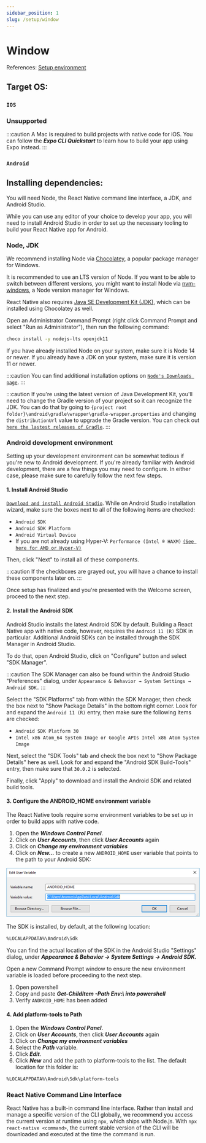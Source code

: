 ```yaml
---
sidebar_position: 1
slug: /setup/window
---
```


# Window

References: [Setup environment](https://reactnative.dev/docs/environment-setup)

## Target OS:

### `IOS`

### Unsupported

:::caution
A Mac is required to build projects with native code for iOS. You can follow the **_Expo CLI Quickstart_** to learn how to build your app using Expo instead.
:::

### `Android`

## Installing dependencies:

You will need Node, the React Native command line interface, a JDK, and Android Studio.

While you can use any editor of your choice to develop your app, you will need to install Android Studio in order to set up the necessary tooling to build your React Native app for Android.

### Node, JDK

We recommend installing Node via [Chocolatey](https://chocolatey.org/), a popular package manager for Windows.

It is recommended to use an LTS version of Node. If you want to be able to switch between different versions, you might want to install Node via [nvm-windows](https://github.com/coreybutler/nvm-windows), a Node version manager for Windows.

React Native also requires [Java SE Development Kit (JDK)](https://openjdk.java.net/projects/jdk/11/), which can be installed using Chocolatey as well.

Open an Administrator Command Prompt (right click Command Prompt and select "Run as Administrator"), then run the following command:

```bash
choco install -y nodejs-lts openjdk11
```

If you have already installed Node on your system, make sure it is Node 14 or newer. If you already have a JDK on your system, make sure it is version 11 or newer.

:::caution
You can find additional installation options on [`Node's Downloads page`](https://nodejs.org/en/download/).
:::

:::caution
If you're using the latest version of Java Development Kit, you'll need to change the Gradle version of your project so it can recognize the JDK. You can do that by going to `{project root folder}\android\gradle\wrapper\gradle-wrapper.properties` and changing the `distributionUrl` value to upgrade the Gradle version. You can check out [`here the lastest releases of Gradle`](https://gradle.org/releases/).
:::

### Android development environment

Setting up your development environment can be somewhat tedious if you're new to Android development. If you're already familiar with Android development, there are a few things you may need to configure. In either case, please make sure to carefully follow the next few steps.

#### 1. Install Android Studio

[`Download and install Android Studio`](https://developer.android.com/studio/index.html). While on Android Studio installation wizard, make sure the boxes next to all of the following items are checked:

- `Android SDK`
- `Android SDK Platform`
- `Android Virtual Device`
- If you are not already using Hyper-V: `Performance (Intel ® HAXM)` [`(See here for AMD or Hyper-V)`](https://android-developers.googleblog.com/2018/07/android-emulator-amd-processor-hyper-v.html)

Then, click "Next" to install all of these components.

:::caution
If the checkboxes are grayed out, you will have a chance to install these components later on.
:::

Once setup has finalized and you're presented with the Welcome screen, proceed to the next step.

#### 2. Install the Android SDK

Android Studio installs the latest Android SDK by default. Building a React Native app with native code, however, requires the `Android 11 (R)` SDK in particular. Additional Android SDKs can be installed through the SDK Manager in Android Studio.

To do that, open Android Studio, click on "Configure" button and select "SDK Manager".

:::caution
The SDK Manager can also be found within the Android Studio "Preferences" dialog, under `Appearance & Behavior → System Settings → Android SDK.`
:::

Select the "SDK Platforms" tab from within the SDK Manager, then check the box next to "Show Package Details" in the bottom right corner. Look for and expand the `Android 11 (R)` entry, then make sure the following items are checked:

- `Android SDK Platform 30`
- `Intel x86 Atom_64 System Image or Google APIs Intel x86 Atom System Image`

Next, select the "SDK Tools" tab and check the box next to "Show Package Details" here as well. Look for and expand the "Android SDK Build-Tools" entry, then make sure that `30.0.2` is selected.

Finally, click "Apply" to download and install the Android SDK and related build tools.

#### 3. Configure the ANDROID_HOME environment variable

The React Native tools require some environment variables to be set up in order to build apps with native code.

1. Open the **_Windows Control Panel_**.
2. Click on **_User Accounts_**, then click **_User Accounts_** again
3. Click on **_Change my environment variables_**
4. Click on **_New..._** to create a new `ANDROID_HOME` user variable that points to the path to your Android SDK:

![Docusaurus logo](/img/androidSDK.png)

The SDK is installed, by default, at the following location:

```bash
%LOCALAPPDATA%\Android\Sdk
```

You can find the actual location of the SDK in the Android Studio "Settings" dialog, under **_Appearance & Behavior → System Settings → Android SDK._**

Open a new Command Prompt window to ensure the new environment variable is loaded before proceeding to the next step.

1. Open powershell
2. Copy and paste **_Get-ChildItem -Path Env:\ into powershell_**
3. Verify `ANDROID_HOME` has been added

#### 4. Add platform-tools to Path

1. Open the **_Windows Control Panel_**.
2. Click on **_User Accounts_**, then click **_User Accounts_** again
3. Click on **_Change my environment variables_**
4. Select the **_Path_** variable.
5. Click **_Edit_**.
6. Click **_New_** and add the path to platform-tools to the list.
   The default location for this folder is:

```bash
%LOCALAPPDATA%\Android\Sdk\platform-tools
```

### React Native Command Line Interface

React Native has a built-in command line interface. Rather than install and manage a specific version of the CLI globally, we recommend you access the current version at runtime using `npx`, which ships with Node.js. With `npx react-native <command>`, the current stable version of the CLI will be downloaded and executed at the time the command is run.

